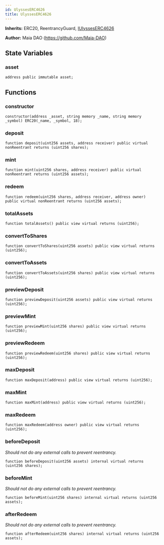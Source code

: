 ```yaml
---
id: UlyssesERC4626
title: UlyssesERC4626
---
```


**Inherits:**
ERC20, ReentrancyGuard, [IUlyssesERC4626](/erc-4626/interfaces/IUlyssesERC4626.sol/interface.IUlyssesERC4626.md)

**Author:**
Maia DAO (https://github.com/Maia-DAO)


## State Variables
### asset

```solidity
address public immutable asset;
```


## Functions
### constructor


```solidity
constructor(address _asset, string memory _name, string memory _symbol) ERC20(_name, _symbol, 18);
```

### deposit


```solidity
function deposit(uint256 assets, address receiver) public virtual nonReentrant returns (uint256 shares);
```

### mint


```solidity
function mint(uint256 shares, address receiver) public virtual nonReentrant returns (uint256 assets);
```

### redeem


```solidity
function redeem(uint256 shares, address receiver, address owner) public virtual nonReentrant returns (uint256 assets);
```

### totalAssets


```solidity
function totalAssets() public view virtual returns (uint256);
```

### convertToShares


```solidity
function convertToShares(uint256 assets) public view virtual returns (uint256);
```

### convertToAssets


```solidity
function convertToAssets(uint256 shares) public view virtual returns (uint256);
```

### previewDeposit


```solidity
function previewDeposit(uint256 assets) public view virtual returns (uint256);
```

### previewMint


```solidity
function previewMint(uint256 shares) public view virtual returns (uint256);
```

### previewRedeem


```solidity
function previewRedeem(uint256 shares) public view virtual returns (uint256);
```

### maxDeposit


```solidity
function maxDeposit(address) public view virtual returns (uint256);
```

### maxMint


```solidity
function maxMint(address) public view virtual returns (uint256);
```

### maxRedeem


```solidity
function maxRedeem(address owner) public view virtual returns (uint256);
```

### beforeDeposit

*Should not do any external calls to prevent reentrancy.*


```solidity
function beforeDeposit(uint256 assets) internal virtual returns (uint256 shares);
```

### beforeMint

*Should not do any external calls to prevent reentrancy.*


```solidity
function beforeMint(uint256 shares) internal virtual returns (uint256 assets);
```

### afterRedeem

*Should not do any external calls to prevent reentrancy.*


```solidity
function afterRedeem(uint256 shares) internal virtual returns (uint256 assets);
```

